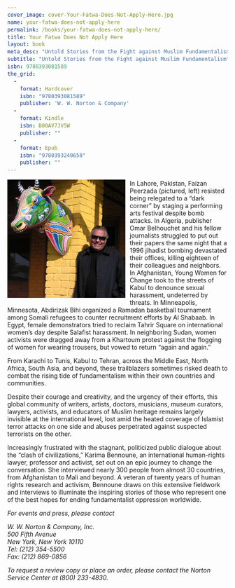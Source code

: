 ```yaml
---
cover_image: cover-Your-Fatwa-Does-Not-Apply-Here.jpg
name: your-fatwa-does-not-apply-here
permalink: /books/your-fatwa-does-not-apply-here/
title: Your Fatwa Does Not Apply Here
layout: book
meta_desc: "Untold Stories from the Fight against Muslim Fundamentalism"
subtitle: "Untold Stories from the Fight against Muslim Fundamentalism"
isbn: 9780393081589
the_grid:
  - 
    format: Hardcover
    isbn: "9780393081589"
    publisher: 'W. W. Norton & Company'
  - 
    format: Kindle
    isbn: B00AV7JV5W
    publisher: ""
  - 
    format: Epub
    isbn: "9780393240658"
    publisher: ""
---
```

<p>
<img src="/assets/img/PICT0077_wr-270px.jpg" alt="The late great Pakistani arts promoter and producer Faizan Peerzada. December 2010. Lahore" style="opacity: 1; float: left; margin: 0px 10px 10px 0px; ">
</p>
<p>
In Lahore, Pakistan, Faizan Peerzada (pictured, left) resisted being relegated to a “dark corner” by staging a performing arts festival despite bomb attacks. In Algeria, publisher Omar Belhouchet and his fellow journalists struggled to put out their papers the same night that a 1996 jihadist bombing devastated their offices, killing eighteen of their colleagues and neighbors. In Afghanistan, Young Women for Change took to the streets of Kabul to denounce sexual harassment, undeterred by threats. In Minneapolis, Minnesota, Abdirizak Bihi organized a Ramadan basketball tournament among Somali refugees to counter recruitment efforts by Al Shabaab. In Egypt, female demonstrators tried to reclaim Tahrir Square on international women’s day despite Salafist harassment.  In neighboring Sudan, women activists were dragged away from a Khartoum protest against the flogging of women for wearing trousers, but vowed to return “again and again.”
</p>
<p>
From Karachi to Tunis, Kabul to Tehran, across the Middle East, North Africa, South Asia, and beyond, these trailblazers sometimes risked death to combat the rising tide of fundamentalism within their own countries and communities.
</p>
<p>
Despite their courage and creativity, and the urgency of their efforts, this global community of writers, artists, doctors, musicians, museum curators, lawyers, activists, and educators of Muslim heritage remains largely invisible at the international level, lost amid the heated coverage of Islamist terror attacks on one side and abuses perpetrated against suspected terrorists on the other.
</p>
<p>
Increasingly frustrated with the stagnant, politicized public dialogue about the “clash of civilizations,” Karima Bennoune, an international human-rights lawyer, professor and activist, set out on an epic journey to change the conversation. She interviewed nearly 300 people from almost 30 countries, from Afghanistan to Mali and beyond. A veteran of twenty years of human rights research and activism, Bennoune draws on this extensive fieldwork and interviews to illuminate the inspiring stories of those who represent one of the best hopes for ending fundamentalist oppression worldwide.
</p>
<p>
<em>  For events and press, please contact</em>
</p>
<p>
<em>  W. W. Norton &amp; Company, Inc.<br>
500 Fifth Avenue<br>
New York, New York 10110<br>
Tel: <span id="gc-number-0" class="gc-cs-link" title="Call with Google Voice">(212) 354-5500</span><br>
Fax: <span id="gc-number-1" class="gc-cs-link" title="Call with Google Voice">(212) 869-0856</span></em>
</p>
<p>
<em>  To request a review copy or place an order, please contact the Norton Service Center at (800) 233-4830.</em>
</p>